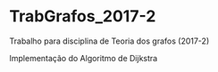 # TrabGrafos_2017-2
Trabalho para disciplina de Teoria dos grafos (2017-2)

Implementação do Algoritmo de Dijkstra
